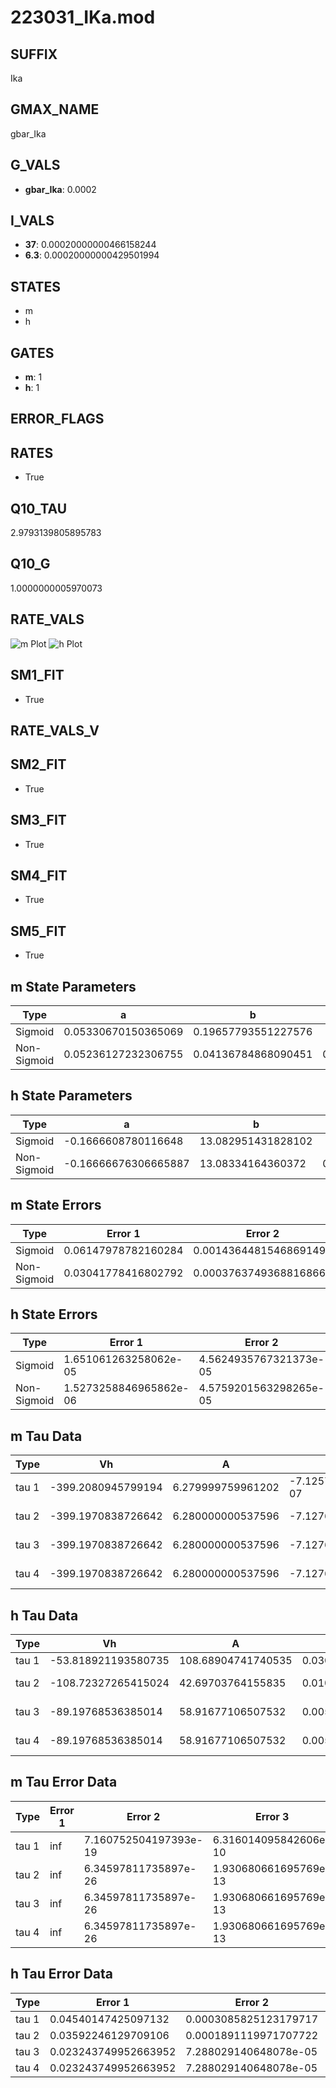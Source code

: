 # 223031_IKa.mod

## SUFFIX

Ika

## GMAX_NAME

gbar_Ika

## G_VALS

- **gbar_Ika**: 0.0002

## I_VALS

- **37**: 0.00020000000466158244
- **6.3**: 0.00020000000429501994

## STATES

- m
- h

## GATES

- **m**: 1
- **h**: 1

## ERROR_FLAGS


## RATES

- True

## Q10_TAU

2.9793139805895783

## Q10_G

1.0000000005970073

## RATE_VALS

![m Plot](/Users/pbozelos/Dropbox/icg-Chai-Panos/supermodels/output_markdown_files/K/223031_IKa.mod/images/m.png)
![h Plot](/Users/pbozelos/Dropbox/icg-Chai-Panos/supermodels/output_markdown_files/K/223031_IKa.mod/images/h.png)

## SM1_FIT

- True

## RATE_VALS_V

## SM2_FIT

- True

## SM3_FIT

- True

## SM4_FIT

- True

## SM5_FIT

- True

## m State Parameters

| Type | a | b | c | d |
| --- | --- | --- | --- | --- |
| Sigmoid | 0.05330670150365069 | 0.19657793551227576 |
| Non-Sigmoid | 0.05236127232306755 | 0.04136784868090451 | 0.9867905178122813 | -0.024018697223241937 |

## h State Parameters

| Type | a | b | c | d |
| --- | --- | --- | --- | --- |
| Sigmoid | -0.1666608780116648 | 13.082951431828102 |
| Non-Sigmoid | -0.16666676306665887 | 13.08334164360372 | 0.9999731981653036 | -5.4858679814743815e-08 |

## m State Errors

| Type | Error 1 | Error 2 | Error 3 |
| --- | --- | --- | --- |
| Sigmoid | 0.06147978782160284 | 0.0014364481546869149 | 0.04578786210300856 |
| Non-Sigmoid | 0.03041778416802792 | 0.00037637493688168666 | 0.022654035680899794 |

## h State Errors

| Type | Error 1 | Error 2 | Error 3 |
| --- | --- | --- | --- |
| Sigmoid | 1.651061263258062e-05 | 4.5624935767321373e-05 | 1.528900597790821e-05 |
| Non-Sigmoid | 1.5273258846965862e-06 | 4.5759201563298265e-05 | 1.414320298161476e-06 |

## m Tau Data

| Type | Vh | A | b1 | b2 | c1 | c2 | d1 | d2 | e1 | e2 |
| --- | --- | --- | --- | --- | --- | --- | --- | --- | --- | --- |
| tau 1 | -399.2080945799194 | 6.279999759961202 | -7.125758749629322e-07 | -7.12972991489681e-07 |
| tau 2 | -399.1970838726642 | 6.280000000537596 | -7.1276735754117e-07 | -1.8115183072096983e-12 | -7.127660152108306e-07 | -2.323021651614333e-12 |
| tau 3 | -399.1970838726642 | 6.280000000537596 | -7.1276735754117e-07 | -1.8115183072096983e-12 | 0.0 | -7.127660152108306e-07 | -2.323021651614333e-12 | 0.0 |
| tau 4 | -399.1970838726642 | 6.280000000537596 | -7.1276735754117e-07 | -1.8115183072096983e-12 | 0.0 | 0.0 | -7.127660152108306e-07 | -2.323021651614333e-12 | 0.0 | 0.0 |

## h Tau Data

| Type | Vh | A | b1 | b2 | c1 | c2 | d1 | d2 | e1 | e2 |
| --- | --- | --- | --- | --- | --- | --- | --- | --- | --- | --- |
| tau 1 | -53.818921193580735 | 108.68904741740535 | 0.030788718284862033 | -0.004649149086334513 |
| tau 2 | -108.72327265415024 | 42.69703764155835 | 0.010413032023509362 | 0.0003218687286299843 | -0.010414200146067247 | 1.2267978526645535e-05 |
| tau 3 | -89.19768536385014 | 58.91677106507532 | 0.005564488847274561 | 0.0009136457114917246 | -3.944597504424071e-06 | -0.005548539748269848 | -3.055544024194549e-05 | 1.23519877066629e-07 |
| tau 4 | -89.19768536385014 | 58.91677106507532 | 0.005564488847274561 | 0.0009136457114917246 | -3.944597504424071e-06 | 0.0 | -0.005548539748269848 | -3.055544024194549e-05 | 1.23519877066629e-07 | 0.0 |

## m Tau Error Data

| Type | Error 1 | Error 2 | Error 3 |
| --- | --- | --- | --- |
| tau 1 | inf | 7.160752504197393e-19 | 6.316014095842606e-10 |
| tau 2 | inf | 6.34597811735897e-26 | 1.930680661695769e-13 |
| tau 3 | inf | 6.34597811735897e-26 | 1.930680661695769e-13 |
| tau 4 | inf | 6.34597811735897e-26 | 1.930680661695769e-13 |

## h Tau Error Data

| Type | Error 1 | Error 2 | Error 3 |
| --- | --- | --- | --- |
| tau 1 | 0.04540147425097132 | 0.0003085825123179717 | 0.020773701862609902 |
| tau 2 | 0.03592246129709106 | 0.0001891119971707722 | 0.016436525761956897 |
| tau 3 | 0.023243749952663952 | 7.288029140648078e-05 | 0.010635309527980003 |
| tau 4 | 0.023243749952663952 | 7.288029140648078e-05 | 0.010635309527980003 |


